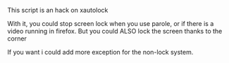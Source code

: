 This script is an hack on xautolock

With it, you could stop screen lock when you use parole, or if there is a video running in firefox.
But you could ALSO lock the screen thanks to the corner

If you want i could add more exception for the non-lock system.